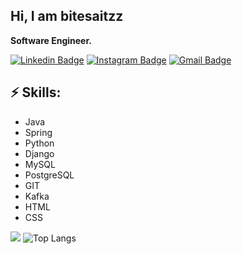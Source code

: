 
## Hi, I am bitesaitzz
**Software Engineer.**

[![Linkedin Badge](https://img.shields.io/badge/-LinkedIn-blue?style=flat-square&logo=Linkedin&logoColor=white&link=https://www.linkedin.com/in/aliaksandr-shydlouski-9119442a3/)](https://www.linkedin.com/in/aliaksandr-shydlouski-9119442a3/)
[![Instagram Badge](https://img.shields.io/badge/-Instagram-e4405f?style=flat-square&logo=Instagram&logoColor=white&link=https://www.instagram.com/_shydlovskij_/profilecard/?igsh=MXY1N2JqaWUxOWoycQ%3D%3D)](https://www.instagram.com/_shydlovskij_/profilecard/?igsh=MXY1N2JqaWUxOWoycQ%3D%3D)
[![Gmail Badge](https://img.shields.io/badge/-Gmail-d14836?style=flat-square&logo=Gmail&logoColor=white&link=mail@shidloalex@gmail.com)](mailto:mail@shidloalex@gmail.com)

## ⚡ Skills:
- Java
- Spring
- Python
- Django
- MySQL
- PostgreSQL
- GIT
- Kafka
- HTML
- CSS
  

![](https://leetcard.jacoblin.cool/bitrsait?border=0&radius=20)
![Top Langs](https://github-readme-stats.vercel.app/api/top-langs/?username=bitesaitzz&layout=compact&title_color=007bff&text_color=e7e7e7&icon_color=007bff&bg_color=171c28)

